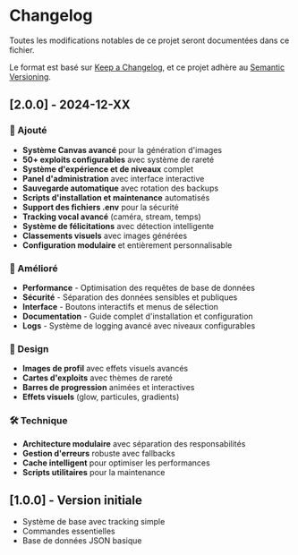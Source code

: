 # Changelog

Toutes les modifications notables de ce projet seront documentées dans ce fichier.

Le format est basé sur [Keep a Changelog](https://keepachangelog.com/en/1.0.0/),
et ce projet adhère au [Semantic Versioning](https://semver.org/spec/v2.0.0.html).

## [2.0.0] - 2024-12-XX

### 🎉 Ajouté
- **Système Canvas avancé** pour la génération d'images
- **50+ exploits configurables** avec système de rareté
- **Système d'expérience et de niveaux** complet
- **Panel d'administration** avec interface interactive
- **Sauvegarde automatique** avec rotation des backups
- **Scripts d'installation et maintenance** automatisés
- **Support des fichiers .env** pour la sécurité
- **Tracking vocal avancé** (caméra, stream, temps)
- **Système de félicitations** avec détection intelligente
- **Classements visuels** avec images générées
- **Configuration modulaire** et entièrement personnalisable

### 🔧 Amélioré
- **Performance** - Optimisation des requêtes de base de données
- **Sécurité** - Séparation des données sensibles et publiques
- **Interface** - Boutons interactifs et menus de sélection
- **Documentation** - Guide complet d'installation et configuration
- **Logs** - Système de logging avancé avec niveaux configurables

### 🎨 Design
- **Images de profil** avec effets visuels avancés
- **Cartes d'exploits** avec thèmes de rareté
- **Barres de progression** animées et interactives
- **Effets visuels** (glow, particules, gradients)

### 🛠️ Technique
- **Architecture modulaire** avec séparation des responsabilités
- **Gestion d'erreurs** robuste avec fallbacks
- **Cache intelligent** pour optimiser les performances
- **Scripts utilitaires** pour la maintenance

## [1.0.0] - Version initiale
- Système de base avec tracking simple
- Commandes essentielles
- Base de données JSON basique